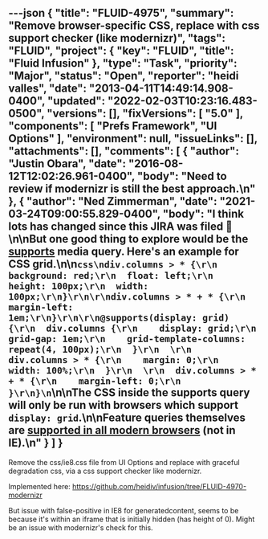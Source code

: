 ---json
{
  "title": "FLUID-4975",
  "summary": "Remove browser-specific CSS, replace with css support checker (like modernizr)",
  "tags": "FLUID",
  "project": {
    "key": "FLUID",
    "title": "Fluid Infusion"
  },
  "type": "Task",
  "priority": "Major",
  "status": "Open",
  "reporter": "heidi valles",
  "date": "2013-04-11T14:49:14.908-0400",
  "updated": "2022-02-03T10:23:16.483-0500",
  "versions": [],
  "fixVersions": [
    "5.0"
  ],
  "components": [
    "Prefs Framework",
    "UI Options"
  ],
  "environment": null,
  "issueLinks": [],
  "attachments": [],
  "comments": [
    {
      "author": "Justin Obara",
      "date": "2016-08-12T12:02:26.961-0400",
      "body": "Need to review if modernizr is still the best approach.\n"
    },
    {
      "author": "Ned Zimmerman",
      "date": "2021-03-24T09:00:55.829-0400",
      "body": "I think lots has changed since this JIRA was filed 🙂\n\nBut one good thing to explore would be the [supports](https://developer.mozilla.org/en-US/docs/Web/CSS/@supports) media query. Here's an example for CSS grid.\n\n```css\ndiv.columns > * {\r\n  background: red;\r\n  float: left;\r\n  height: 100px;\r\n  width: 100px;\r\n}\r\n\r\ndiv.columns > * + * {\r\n  margin-left: 1em;\r\n}\r\n\r\n@supports(display: grid) {\r\n  div.columns {\r\n    display: grid;\r\n    grid-gap: 1em;\r\n    grid-template-columns: repeat(4, 100px);\r\n  }\r\n  \r\n  div.columns > * {\r\n    margin: 0;\r\n    width: 100%;\r\n  }\r\n  \r\n  div.columns > * + * {\r\n    margin-left: 0;\r\n  }\r\n}\n```\n\nThe CSS inside the supports query will only be run with browsers which support `display: grid`.\n\nFeature queries themselves are [supported in all modern browsers](https://caniuse.com/css-featurequeries) (not in IE).\n"
    }
  ]
}
---
Remove the css/ie8.css file from UI Options and replace with graceful degradation css, via a css support checker like modernizr.

Implemented here: <https://github.com/heidiv/infusion/tree/FLUID-4970-modernizr>

But issue with false-positive in IE8 for generatedcontent, seems to be because it's within an iframe that is initially hidden (has height of 0). Might be an issue with modernizr's check for this.

        
